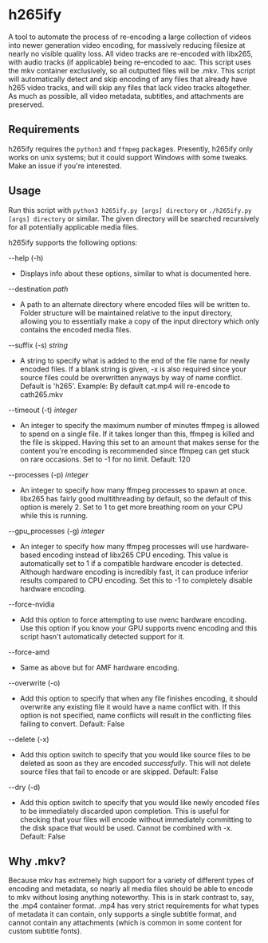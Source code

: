 # h265ify
A tool to automate the process of re-encoding a large collection of videos into newer generation video encoding, for massively reducing filesize at nearly no visible quality loss. All video tracks are re-encoded with libx265, with audio tracks (if applicable) being re-encoded to aac. This script uses the mkv container exclusively, so all outputted files will be .mkv. This script will automatically detect and skip encoding of any files that already have h265 video tracks, and will skip any files that lack video tracks altogether. As much as possible, all video metadata, subtitles, and attachments are preserved.

## Requirements
h265ify requires the `python3` and `ffmpeg` packages. Presently, h265ify only works on unix systems; but it could support Windows with some tweaks. Make an issue if you're interested.

## Usage
Run this script with `python3 h265ify.py [args] directory` or `./h265ify.py [args] directory` or similar. The given directory will be searched recursively for all potentially applicable media files.

h265ify supports the following options:


--help (-h)
+ Displays info about these options, similar to what is documented here.

--destination *path*
+ A path to an alternate directory where encoded files will be written to. Folder structure will be maintained relative to the input directory, allowing you to essentially make a copy of the input directory which only contains the encoded media files.

--suffix (-s) *string*
+ A string to specify what is added to the end of the file name for newly encoded files. If a blank string is given, -x is also required since your source files could be overwritten anyways by way of name conflict. Default is 'h265'.  Example: By default cat.mp4 will re-encode to cath265.mkv

--timeout (-t) *integer*
+ An integer to specify the maximum number of minutes ffmpeg is allowed to spend on a single file. If it takes longer than this, ffmpeg is killed and the file is skipped. Having this set to an amount that makes sense for the content you're encoding is recommended since ffmpeg can get stuck on rare occasions. Set to -1 for no limit. Default: 120

--processes (-p) *integer*
+ An integer to specify how many ffmpeg processes to spawn at once. libx265 has fairly good multithreading by default, so the default of this option is merely 2. Set to 1 to get more breathing room on your CPU while this is running.

--gpu_processes (-g) *integer*
+ An integer to specify how many ffmpeg processes will use hardware-based encoding instead of libx265 CPU encoding. This value is automatically set to 1 if a compatible hardware encoder is detected. Although hardware encoding is incredibly fast, it can produce inferior results compared to CPU encoding. Set this to -1 to completely disable hardware encoding.

--force-nvidia
+ Add this option to force attempting to use nvenc hardware encoding. Use this option if you know your GPU supports nvenc encoding and this script hasn't automatically detected support for it.

--force-amd
+ Same as above but for AMF hardware encoding. 

--overwrite (-o)
+ Add this option to specify that when any file finishes encoding, it should overwrite any existing file it would have a name conflict with. If this option is not specified, name conflicts will result in the conflicting files failing to convert. Default: False

--delete (-x)
+ Add this option switch to specify that you would like source files to be deleted as soon as they are encoded *successfully*. This will not delete source files that fail to encode or are skipped. Default: False

--dry (-d)
+ Add this option switch to specify that you would like newly encoded files to be immediately discarded upon completion. This is useful for checking that your files will encode without immediately committing to the disk space that would be used. Cannot be combined with -x. Default: False

## Why .mkv?
Because mkv has extremely high support for a variety of different types of encoding and metadata, so nearly all media files should be able to encode to mkv without losing anything noteworthy. This is in stark contrast to, say, the .mp4 container format. .mp4 has very strict requirements for what types of metadata it can contain, only supports a single subtitle format, and cannot contain any attachments (which is common in some content for custom subtitle fonts). 
